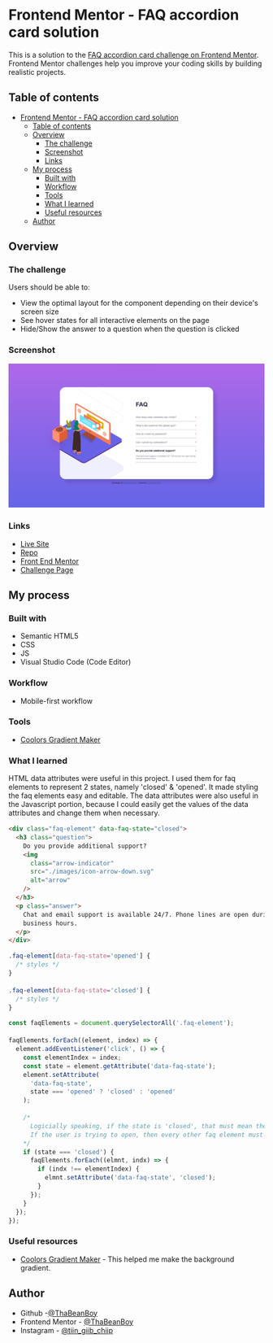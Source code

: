 # Frontend Mentor - FAQ accordion card solution

This is a solution to the [FAQ accordion card challenge on Frontend Mentor](https://www.frontendmentor.io/challenges/faq-accordion-card-XlyjD0Oam). Frontend Mentor challenges help you improve your coding skills by building realistic projects.

## Table of contents

- [Frontend Mentor - FAQ accordion card solution](#frontend-mentor---faq-accordion-card-solution)
  - [Table of contents](#table-of-contents)
  - [Overview](#overview)
    - [The challenge](#the-challenge)
    - [Screenshot](#screenshot)
    - [Links](#links)
  - [My process](#my-process)
    - [Built with](#built-with)
    - [Workflow](#workflow)
    - [Tools](#tools)
    - [What I learned](#what-i-learned)
    - [Useful resources](#useful-resources)
  - [Author](#author)

## Overview

### The challenge

Users should be able to:

- View the optimal layout for the component depending on their device's screen size
- See hover states for all interactive elements on the page
- Hide/Show the answer to a question when the question is clicked

### Screenshot

![](./screenshot.png)

### Links

- [Live Site](https://thabeanboy.github.io/Front-End-Mentor-Faq-Accordion-/)
- [Repo](https://github.com/ThaBeanBoy/Front-End-Mentor-Faq-Accordion-)
- [Front End Mentor](https://www.frontendmentor.io/home)
- [Challenge Page](https://www.frontendmentor.io/challenges/faq-accordion-card-XlyjD0Oam)

## My process

### Built with

- Semantic HTML5
- CSS
- JS
- Visual Studio Code (Code Editor)

### Workflow

- Mobile-first workflow

### Tools

- [Coolors Gradient Maker](https://coolors.co/gradient-maker/dcf180-f0cd97-35518a)

### What I learned

HTML data attributes were useful in this project. I used them for faq elements to represent 2 states, namely 'closed' & 'opened'. It made styling the faq elements easy and editable. The data attributes were also useful in the Javascript portion, because I could easily get the values of the data attributes and change them when necessary.

```html
<div class="faq-element" data-faq-state="closed">
  <h3 class="question">
    Do you provide additional support?
    <img
      class="arrow-indicator"
      src="./images/icon-arrow-down.svg"
      alt="arrow"
    />
  </h3>
  <p class="answer">
    Chat and email support is available 24/7. Phone lines are open during normal
    business hours.
  </p>
</div>
```

```css
.faq-element[data-faq-state='opened'] {
  /* styles */
}

.faq-element[data-faq-state='closed'] {
  /* styles */
}
```

```js
const faqElements = document.querySelectorAll('.faq-element');

faqElements.forEach((element, index) => {
  element.addEventListener('click', () => {
    const elementIndex = index;
    const state = element.getAttribute('data-faq-state');
    element.setAttribute(
      'data-faq-state',
      state === 'opened' ? 'closed' : 'opened'
    );

    /*
      Logicially speaking, if the state is 'closed', that must mean the user is trying to open an faq element
      If the user is trying to open, then every other faq element must be closed
    */
    if (state === 'closed') {
      faqElements.forEach((elmnt, indx) => {
        if (indx !== elementIndex) {
          elmnt.setAttribute('data-faq-state', 'closed');
        }
      });
    }
  });
});
```

### Useful resources

- [Coolors Gradient Maker](https://coolors.co/gradient-maker/dcf180-f0cd97-35518a) - This helped me make the background gradient.

## Author

- Github -[@ThaBeanBoy](https://github.com/ThaBeanBoy)
- Frontend Mentor - [@ThaBeanBoy](https://www.frontendmentor.io/profile/ThaBeanBoy)
- Instagram - [@tiin_giib_chiip](https://www.instagram.com/tiin_giib_chiip/)
